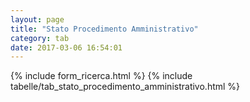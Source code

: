 ```yaml
---
layout: page
title: "Stato Procedimento Amministrativo"
category: tab
date: 2017-03-06 16:54:01
---
```


{% include form_ricerca.html %}
{% include tabelle/tab_stato_procedimento_amministrativo.html %}

